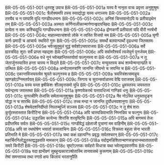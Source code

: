 BR-05-05-051-001	धृतराष्ट्र उवाच
BR-05-05-051-001a	यस्य वै नानृता वाचः प्रवृत्ता अनुशुश्रुमः
BR-05-05-051-001c	त्रैलोक्यमपि तस्य स्याद्योद्धा यस्य धनञ्जयः
BR-05-05-051-002a	तस्यैव च न पश्यामि युधि गाण्डीवधन्वनः
BR-05-05-051-002c	अनिशं चिन्तयानोऽपि यः प्रतीयाद्रथेन तम्
BR-05-05-051-003a	अस्यतः कर्णिनालीकान्मार्गणान्हृदयच्छिदः
BR-05-05-051-003c	प्रत्येता न समः कश्चिद्युधि गाण्डीवधन्वनः
BR-05-05-051-004a	द्रोणकर्णौ प्रतीयातां यदि वीरौ नरर्षभौ
BR-05-05-051-004c	माहात्म्यात्संशयो लोके न त्वस्ति विजयो मम
BR-05-05-051-005a	घृणी कर्णः प्रमादी च आचार्यः स्थविरो गुरुः
BR-05-05-051-005c	समर्थो बलवान्पार्थो दृढधन्वा जितक्लमः
BR-05-05-051-005e	भवेत्सुतुमुलं युद्धं सर्वशोऽप्यपराजयः
BR-05-05-051-006a	सर्वे ह्यस्त्रविदः शूराः सर्वे प्राप्ता महद्यशः
BR-05-05-051-006c	अपि सर्वामरैश्वर्यं त्यजेयुर्न पुनर्जयम्
BR-05-05-051-006e	वधे नूनं भवेच्छान्तिस्तयोर्वा फल्गुनस्य वा
BR-05-05-051-007a	न तु जेतार्जुनस्यास्ति हन्ता चास्य न विद्यते
BR-05-05-051-007c	मन्युस्तस्य कथं शाम्येन्मन्दान्प्रति य उत्थितः
BR-05-05-051-008a	अन्येऽप्यस्त्राणि जानन्ति जीयन्ते च जयन्ति च
BR-05-05-051-008c	एकान्तविजयस्त्वेव श्रूयते फल्गुनस्य ह
BR-05-05-051-009a	त्रयस्त्रिंशत्समाहूय खाण्डवेऽग्निमतर्पयत्
BR-05-05-051-009c	जिगाय च सुरान्सर्वान्नास्य वेद्मि पराजयम्
BR-05-05-051-010a	यस्य यन्ता हृषीकेशः शीलवृत्तसमो युधि
BR-05-05-051-010c	ध्रुवस्तस्य जयस्तात यथेन्द्रस्य जयस्तथा
BR-05-05-051-011a	कृष्णावेकरथे यत्तावधिज्यं गाण्डिवं धनुः
BR-05-05-051-011c	युगपत्त्रीणि तेजांसि समेतान्यनुशुश्रुमः
BR-05-05-051-012a	नैव नोऽस्ति धनुस्तादृङ्न योद्धा न च सारथिः
BR-05-05-051-012c	तच्च मन्दा न जानन्ति दुर्योधनवशानुगाः
BR-05-05-051-013a	शेषयेदशनिर्दीप्तो निपतन्मूर्ध्नि सञ्जय
BR-05-05-051-013c	न तु शेषं शराः कुर्युरस्तास्तात किरीटिना
BR-05-05-051-014a	अपि चास्यन्निवाभाति निघ्नन्निव च फल्गुनः
BR-05-05-051-014c	उद्धरन्निव कायेभ्यः शिरांसि शरवृष्टिभिः
BR-05-05-051-015a	अपि बाणमयं तेजः प्रदीप्तमिव सर्वतः
BR-05-05-051-015c	गाण्डीवेद्धं दहेताजौ पुत्राणां मम वाहिनीम्
BR-05-05-051-016a	अपि सा रथघोषेण भयार्ता सव्यसाचिनः
BR-05-05-051-016c	वित्रस्ता बहुला सेना भारती प्रतिभाति मे
BR-05-05-051-017a	यथा कक्षं दहत्यग्निः प्रवृद्धः सर्वतश्चरन्
BR-05-05-051-017c	महार्चिरनिलोद्धूतस्तद्वद्धक्ष्यति मामकान्
BR-05-05-051-018a	यदोद्वमन्निशितान्बाणसङ्घान्स्थाताततायी समरे किरीटी
BR-05-05-051-018c	सृष्टोऽन्तकः सर्वहरो विधात्रा यथा भवेत्तद्वदवारणीयः
BR-05-05-051-019a	यदा ह्यभीक्ष्णं सुबहून्प्रकाराञ्श्रोतास्मि तानावसथे कुरूणाम्
BR-05-05-051-019c	तेषां समन्ताच्च तथा रणाग्रे क्षयः किलायं भरतानुपैति
